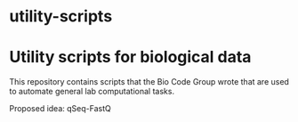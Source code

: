 # utility-scripts
# Utility scripts for biological data

This repository contains scripts that the Bio Code Group wrote that
are used to automate general lab computational tasks.


Proposed idea: qSeq-FastQ
